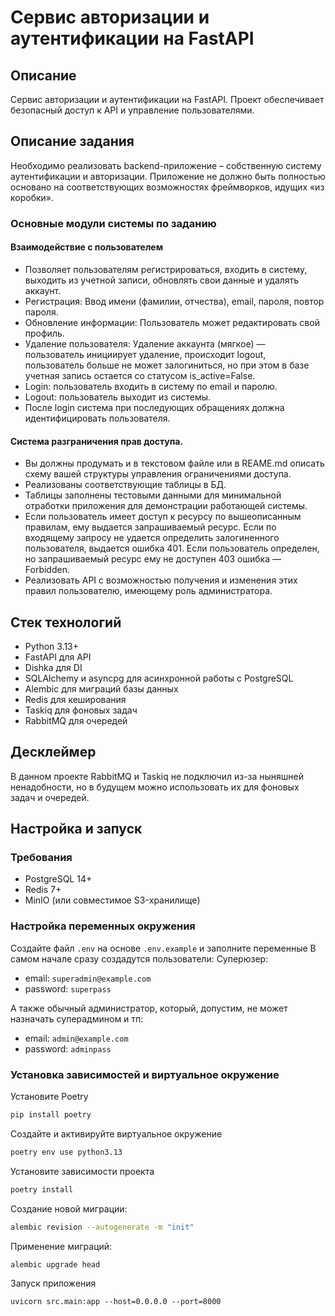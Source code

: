 # Сервис авторизации и аутентификации на FastAPI

## Описание
Сервис авторизации и аутентификации на FastAPI. Проект обеспечивает безопасный доступ к API и управление пользователями.

## Описание задания
Необходимо реализовать backend-приложение – собственную систему аутентификации и авторизации. Приложение не должно быть полностью основано на соответствующих возможностях фреймворков, идущих «из коробки».

### Основные модули системы по заданию

#### Взаимодействие с пользователем
*	Позволяет пользователям регистрироваться, входить в систему, выходить из учетной записи, обновлять свои данные и удалять аккаунт.
*	Регистрация: Ввод имени (фамилии, отчества), email, пароля, повтор пароля.
*	Обновление информации: Пользователь может редактировать свой профиль.
*	Удаление пользователя: Удаление аккаунта (мягкое) — пользователь инициирует удаление, происходит logout, пользователь больше не может залогиниться, но при этом в базе учетная запись остается со статусом is_active=False.
*	Login: пользователь входить в систему по email и паролю.
*	Logout: пользователь выходит из системы.
* После login система при последующих обращениях должна идентифицировать пользователя.

#### Система разграничения прав доступа. 
*	Вы должны продумать и в текстовом файле или в REAME.md описать схему вашей структуры управления ограничениями доступа.
*	Реализованы соответствующие таблицы в БД.
*	Таблицы заполнены тестовыми данными для минимальной отработки приложения для демонстрации работающей системы.
*	Если пользователь имеет доступ к ресурсу по вышеописанным правилам, ему выдается запрашиваемый ресурс. Если по входящему запросу не удается определить залогиненного пользователя, выдается ошибка 401. Если пользователь определен, но запрашиваемый ресурс ему не доступен 403 ошибка — Forbidden. 
*	Реализовать API с возможностью получения и изменения этих правил пользователю, имеющему роль администратора.


## Стек технологий
- Python 3.13+
- FastAPI для API
- Dishka для DI
- SQLAlchemy и asyncpg для асинхронной работы с PostgreSQL
- Alembic для миграций базы данных
- Redis для кеширования
- Taskiq для фоновых задач
- RabbitMQ для очередей

## Десклеймер
В данном проекте RabbitMQ и Taskiq не подключил из-за ныняшней ненадобности, но в будущем можно использовать их для фоновых задач и очередей.

## Настройка и запуск

### Требования
- PostgreSQL 14+
- Redis 7+
- MinIO (или совместимое S3-хранилище)

### Настройка переменных окружения
Создайте файл `.env` на основе `.env.example` и заполните переменные
В самом начале сразу создадутся пользователи:
Суперюзер:
- email: `superadmin@example.com`
- password: `superpass`

А также обычный администратор, который, допустим, не может назначать суперадмином и тп:
- email: `admin@example.com`
- password: `adminpass`


### Установка зависимостей и виртуальное окружение

Установите Poetry

```bash
pip install poetry
```

Создайте и активируйте виртуальное окружение

```bash
poetry env use python3.13
```

Установите зависимости проекта

```bash
poetry install
```

Создание новой миграции:
```bash
alembic revision --autogenerate -m "init"
```

Применение миграций:
```bash
alembic upgrade head
```

Запуск приложения

```shell
uvicorn src.main:app --host=0.0.0.0 --port=8000
```

